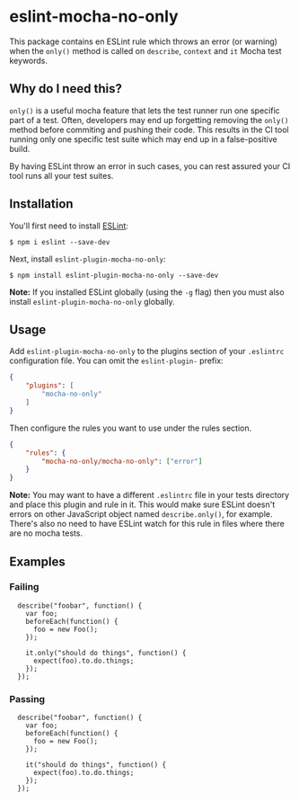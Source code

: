 # eslint-mocha-no-only

This package contains en ESLint rule which throws an error (or warning) when the `only()` method is called on `describe`, `context` and `it` Mocha test keywords.

## Why do I need this?
`only()` is a useful mocha feature that lets the test runner run one specific part of a test. Often, developers may end up forgetting removing the `only()` method before commiting and pushing their code. This results in the CI tool running only one specific test suite which may end up in a false-positive build.

By having ESLint throw an error in such cases, you can rest assured your CI tool runs all your test suites.

## Installation

You'll first need to install [ESLint](http://eslint.org):

```
$ npm i eslint --save-dev
```

Next, install `eslint-plugin-mocha-no-only`:

```
$ npm install eslint-plugin-mocha-no-only --save-dev
```

**Note:** If you installed ESLint globally (using the `-g` flag) then you must also install `eslint-plugin-mocha-no-only` globally.

## Usage

Add `eslint-plugin-mocha-no-only` to the plugins section of your `.eslintrc` configuration file. You can omit the `eslint-plugin-` prefix:

```json
{
    "plugins": [
        "mocha-no-only"
    ]
}
```


Then configure the rules you want to use under the rules section.

```json
{
    "rules": {
        "mocha-no-only/mocha-no-only": ["error"]
    }
}
```
**Note:** You may want to have a different `.eslintrc` file in your tests directory and place this plugin and rule in it. This would make sure ESLint doesn't errors on other JavaScript object named `describe.only()`, for example. There's also no need to have ESLint watch for this rule in files where there are no mocha tests.

## Examples

### Failing
```
  describe("foobar", function() {
    var foo;
    beforeEach(function() {
      foo = new Foo();
    });

    it.only("should do things", function() {
      expect(foo).to.do.things;
    });
  });
```

### Passing
```
  describe("foobar", function() {
    var foo;
    beforeEach(function() {
      foo = new Foo();
    });

    it("should do things", function() {
      expect(foo).to.do.things;
    });
  });
```
